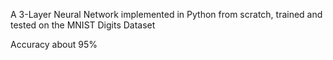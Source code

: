 
A 3-Layer Neural Network implemented in Python from scratch, trained and tested on the MNIST Digits Dataset

Accuracy about 95%

